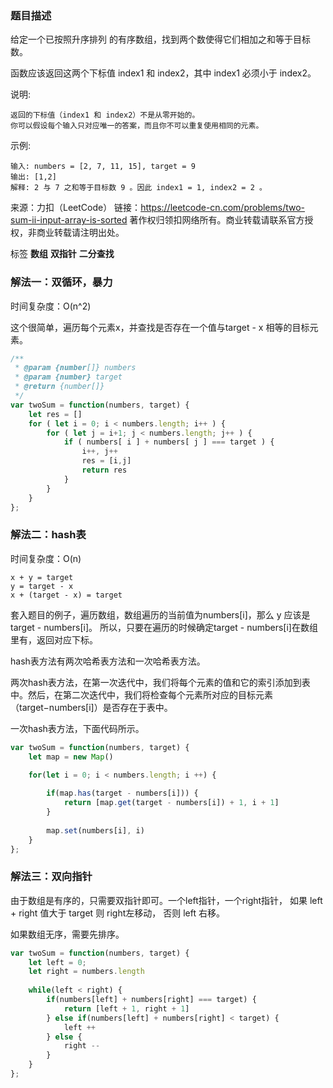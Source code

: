 ### 题目描述

给定一个已按照升序排列 的有序数组，找到两个数使得它们相加之和等于目标数。

函数应该返回这两个下标值 index1 和 index2，其中 index1 必须小于 index2。

说明:
```
返回的下标值（index1 和 index2）不是从零开始的。
你可以假设每个输入只对应唯一的答案，而且你不可以重复使用相同的元素。
```
示例:
```
输入: numbers = [2, 7, 11, 15], target = 9
输出: [1,2]
解释: 2 与 7 之和等于目标数 9 。因此 index1 = 1, index2 = 2 。
```
来源：力扣（LeetCode）
链接：https://leetcode-cn.com/problems/two-sum-ii-input-array-is-sorted
著作权归领扣网络所有。商业转载请联系官方授权，非商业转载请注明出处。

标签 **数组** **双指针** **二分查找**

### 解法一：双循环，暴力

时间复杂度：O(n^2)

这个很简单，遍历每个元素x，并查找是否存在一个值与target - x 相等的目标元素。
```js
/**
 * @param {number[]} numbers
 * @param {number} target
 * @return {number[]}
 */
var twoSum = function(numbers, target) {
    let res = []
    for ( let i = 0; i < numbers.length; i++ ) {
        for ( let j = i+1; j < numbers.length; j++ ) {
            if ( numbers[ i ] + numbers[ j ] === target ) {
                i++, j++
                res = [i,j]
                return res
            }
        }
    }
};
```

### 解法二：hash表

时间复杂度：O(n)
```
x + y = target
y = target - x
x + (target - x) = target
```
套入题目的例子，遍历数组，数组遍历的当前值为numbers[i]，那么 y 应该是 target - numbers[i]。
所以，只要在遍历的时候确定target - numbers[i]在数组里有，返回对应下标。

hash表方法有两次哈希表方法和一次哈希表方法。

两次hash表方法，在第一次迭代中，我们将每个元素的值和它的索引添加到表中。然后，在第二次迭代中，我们将检查每个元素所对应的目标元素（target−numbers[i]）是否存在于表中。

一次hash表方法，下面代码所示。
```js
var twoSum = function(numbers, target) {
    let map = new Map()
    
    for(let i = 0; i < numbers.length; i ++) {

        if(map.has(target - numbers[i])) {
            return [map.get(target - numbers[i]) + 1, i + 1]
        }
        
        map.set(numbers[i], i)
    }
};
```
### 解法三：双向指针

由于数组是有序的，只需要双指针即可。一个left指针，一个right指针， 如果 left + right 值大于 target 则 right左移动， 否则 left 右移。

如果数组无序，需要先排序。
```js
var twoSum = function(numbers, target) {
    let left = 0;
    let right = numbers.length
    
    while(left < right) {
        if(numbers[left] + numbers[right] === target) {
            return [left + 1, right + 1]
        } else if(numbers[left] + numbers[right] < target) {
            left ++
        } else {
            right --
        }
    }
};
```